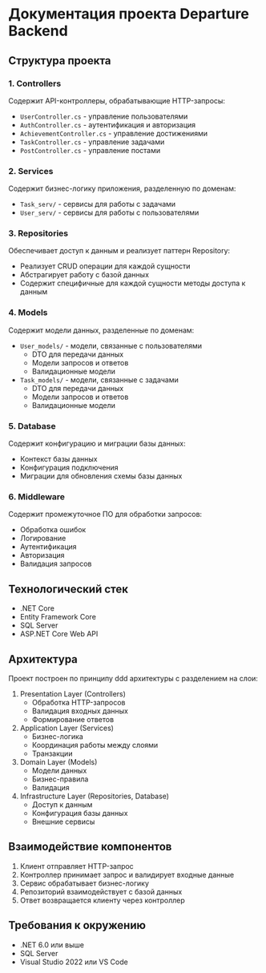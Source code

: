 # Документация проекта Departure Backend

## Структура проекта

### 1. Controllers
Содержит API-контроллеры, обрабатывающие HTTP-запросы:
- `UserController.cs` - управление пользователями
- `AuthController.cs` - аутентификация и авторизация
- `AchievementController.cs` - управление достижениями
- `TaskController.cs` - управление задачами
- `PostController.cs` - управление постами

### 2. Services
Содержит бизнес-логику приложения, разделенную по доменам:
- `Task_serv/` - сервисы для работы с задачами
- `User_serv/` - сервисы для работы с пользователями

### 3. Repositories
Обеспечивает доступ к данным и реализует паттерн Repository:
- Реализует CRUD операции для каждой сущности
- Абстрагирует работу с базой данных
- Содержит специфичные для каждой сущности методы доступа к данным

### 4. Models
Содержит модели данных, разделенные по доменам:
- `User_models/` - модели, связанные с пользователями
  - DTO для передачи данных
  - Модели запросов и ответов
  - Валидационные модели
- `Task_models/` - модели, связанные с задачами
  - DTO для передачи данных
  - Модели запросов и ответов
  - Валидационные модели

### 5. Database
Содержит конфигурацию и миграции базы данных:
- Контекст базы данных
- Конфигурация подключения
- Миграции для обновления схемы базы данных

### 6. Middleware
Содержит промежуточное ПО для обработки запросов:
- Обработка ошибок
- Логирование
- Аутентификация
- Авторизация
- Валидация запросов

## Технологический стек

- .NET Core
- Entity Framework Core
- SQL Server
- ASP.NET Core Web API

## Архитектура

Проект построен по принципу ddd архитектуры с разделением на слои:
1. Presentation Layer (Controllers)
   - Обработка HTTP-запросов
   - Валидация входных данных
   - Формирование ответов
2. Application Layer (Services)
   - Бизнес-логика
   - Координация работы между слоями
   - Транзакции
3. Domain Layer (Models)
   - Модели данных
   - Бизнес-правила
   - Валидация
4. Infrastructure Layer (Repositories, Database)
   - Доступ к данным
   - Конфигурация базы данных
   - Внешние сервисы

## Взаимодействие компонентов

1. Клиент отправляет HTTP-запрос
2. Контроллер принимает запрос и валидирует входные данные
3. Сервис обрабатывает бизнес-логику
4. Репозиторий взаимодействует с базой данных
5. Ответ возвращается клиенту через контроллер

## Требования к окружению

- .NET 6.0 или выше
- SQL Server
- Visual Studio 2022 или VS Code 
